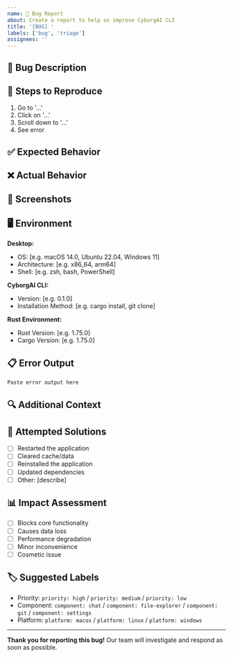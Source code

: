 ```yaml
---
name: 🐛 Bug Report
about: Create a report to help us improve CyborgAI CLI
title: '[BUG] '
labels: ['bug', 'triage']
assignees: ''
---
```


## 🐛 Bug Description

<!-- A clear and concise description of what the bug is -->

## 🔄 Steps to Reproduce

<!-- Steps to reproduce the behavior -->

1. Go to '...'
2. Click on '...'
3. Scroll down to '...'
4. See error

## ✅ Expected Behavior

<!-- A clear and concise description of what you expected to happen -->

## ❌ Actual Behavior

<!-- A clear and concise description of what actually happened -->

## 📸 Screenshots

<!-- If applicable, add screenshots to help explain your problem -->

## 🖥️ Environment

**Desktop:**
- OS: [e.g. macOS 14.0, Ubuntu 22.04, Windows 11]
- Architecture: [e.g. x86_64, arm64]
- Shell: [e.g. zsh, bash, PowerShell]

**CyborgAI CLI:**
- Version: [e.g. 0.1.0]
- Installation Method: [e.g. cargo install, git clone]

**Rust Environment:**
- Rust Version: [e.g. 1.75.0]
- Cargo Version: [e.g. 1.75.0]

## 📋 Error Output

<!-- If applicable, paste the full error output -->

```
Paste error output here
```

## 🔍 Additional Context

<!-- Add any other context about the problem here -->

## 🧪 Attempted Solutions

<!-- List any solutions you've already tried -->

- [ ] Restarted the application
- [ ] Cleared cache/data
- [ ] Reinstalled the application
- [ ] Updated dependencies
- [ ] Other: [describe]

## 📊 Impact Assessment

<!-- How does this bug affect your usage? -->

- [ ] Blocks core functionality
- [ ] Causes data loss
- [ ] Performance degradation
- [ ] Minor inconvenience
- [ ] Cosmetic issue

## 🏷️ Suggested Labels

<!-- Suggest appropriate labels for this issue -->

- Priority: `priority: high` / `priority: medium` / `priority: low`
- Component: `component: chat` / `component: file-explorer` / `component: git` / `component: settings`
- Platform: `platform: macos` / `platform: linux` / `platform: windows`

---

**Thank you for reporting this bug!** Our team will investigate and respond as soon as possible.